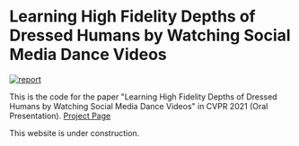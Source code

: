 # Learning High Fidelity Depths of Dressed Humans by Watching Social Media Dance Videos

[![report](https://img.shields.io/badge/arxiv-report-red)](https://arxiv.org/abs/2103.03319)

This is the code for the paper "Learning High Fidelity Depths of Dressed Humans by Watching Social Media Dance Videos" in CVPR 2021 (Oral Presentation).
[Project Page](https://www.yasamin.page/hdnet_tiktok)

This website is under construction.
